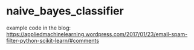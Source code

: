 # naive_bayes_classifier

example code in the blog:
https://appliedmachinelearning.wordpress.com/2017/01/23/email-spam-filter-python-scikit-learn/#comments
